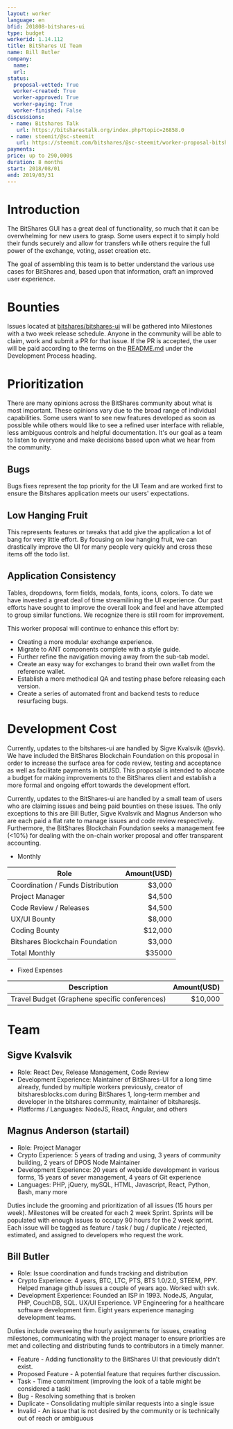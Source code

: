 ```yaml
---
layout: worker
language: en
bfid: 201808-bitshares-ui
type: budget
workerid: 1.14.112
title: BitShares UI Team
name: Bill Butler
company:
  name:
  url:
status:
  proposal-vetted: True
  worker-created: True
  worker-approved: True
  worker-paying: True
  worker-finished: False
discussions:
 - name: Bitshares Talk
   url: https://bitsharestalk.org/index.php?topic=26858.0
 - name: steemit/@sc-steemit
   url: https://steemit.com/bitshares/@sc-steemit/worker-proposal-bitshares-ui-renewal
payments:
price: up to 290,000$
duration: 8 months
start: 2018/08/01
end: 2019/03/31
---
```


# Introduction

The BitShares GUI has a great deal of functionality, so much that it can
be overwhelming for new users to grasp. Some users expect it to simply
hold their funds securely and allow for transfers while others require
the full power of the exchange, voting, asset creation etc.

The goal of assembling this team is to better understand the various use
cases for BitShares and, based upon that information, craft an improved
user experience.

# Bounties

Issues located at
[bitshares/bitshares-ui](https://github.com/bitshares/bitshares-ui/issues)
will be gathered into Milestones with a two week release schedule.
Anyone in the community will be able to claim, work and submit a PR for
that issue. If the PR is accepted, the user will be paid according to
the terms on the
[README.md](https://github.com/bitshares/bitshares-ui/blob/develop/README.md)
under the Development Process heading.

# Prioritization

There are many opinions across the BitShares community about what is
most important. These opinions vary due to the broad range of individual
capabilities. Some users want to see new features developed as soon as
possible while others would like to see a refined user interface with
reliable, less ambiguous controls and helpful documentation. It's our
goal as a team to listen to everyone and make decisions based upon what
we hear from the community.

## Bugs

Bugs fixes represent the top priority for the UI Team and are worked first
to ensure the Bitshares application meets our users' expectations.

## Low Hanging Fruit

This represents features or tweaks that add give the application a lot
of bang for very little effort. By focusing on low hanging fruit, we can
drastically improve the UI for many people very quickly and cross these
items off the todo list.

## Application Consistency

Tables, dropdowns, form fields, modals, fonts, icons, colors. To date
we have invested a great deal of time streamilining the UI experience.
Our past efforts have sought to improve the overall look and feel and
have attempted to group similar functions. We recognize there is still
room for improvement.

This worker proposal will continue to enhance this effort by:

* Creating a more modular exchange experience.
* Migrate to ANT components complete with a style guide.
* Further refine the navigation moving away from the sub-tab model.
* Create an easy way for exchanges to brand their own wallet from the reference wallet.
* Establish a more methodical QA and testing phase before releasing each version.
* Create a series of automated front and backend tests to reduce resurfacing bugs.

# Development Cost

Currently, updates to the bitshares-ui are handled by Sigve Kvalsvik
(@svk). We have included the BitShares Blockchain Foundation on this
proposal in order to increase the surface area for code review, testing
and acceptance as well as facilitate payments in bitUSD. This proposal
is intended to alocate a budget for making improvements to the BitShares
client and establish a more formal and ongoing effort towards the
development effort.

Currently, updates to the BitShares-ui are handled by a small team of 
users who are claiming issues and being paid bounties on these issues. 
The only exceptions to this are Bill Butler, Sigve Kvalsvik and Magnus
Anderson who are each paid a flat rate to manage issues and code review
respectively. Furthermore, the BitShares Blockchain Foundation seeks a
management fee (<10%) for dealing with the on-chain worker proposal and
offer transparent accounting.

* Monthly

Role|Amount(USD)
--|--:
Coordination / Funds Distribution | $3,000
Project Manager | $4,500
Code Review / Releases | $4,500
UX/UI Bounty | $8,000
Coding Bounty | $12,000
Bitshares Blockchain Foundation | $3,000
Total Monthly | $35000

* Fixed Expenses

Description | Amount(USD)
--|--:
Travel Budget (Graphene specific conferences) | $10,000

# Team

## Sigve Kvalsvik

* Role: React Dev, Release Management, Code Review
* Development Experience: Maintainer of BitShares-UI for a long time
  already, funded by multiple workers previously, creator of
  bitsharesblocks.com during BitShares 1, long-term member and developer
  in the bitshares community, maintainer of bitsharesjs.
* Platforms / Languages: NodeJS, React, Angular, and others

 
## Magnus Anderson (startail)

* Role: Project Manager
* Crypto Experience: 5 years of trading and using, 3 years of community
  building, 2 years of DPOS Node Maintainer
* Development Experience: 20 years of webside development in various
  forms, 15 years of sever management, 4 years of Git experience
* Languages: PHP, jQuery, mySQL, HTML, Javascript, React, Python, Bash,
  many more

Duties include the grooming and prioritization of all issues (15 hours per week).
Milestones will be created for each 2 week Sprint. Sprints will be
populated with enough issues to occupy 90 hours for the 2 week sprint.
Each issue will be tagged as feature / task / bug / duplicate / rejected, estimated,
and assigned to developers who request the work.

## Bill Butler

* Role: Issue coordination and funds tracking and distribution
* Crypto Experience: 4 years, BTC, LTC, PTS, BTS 1.0/2.0, STEEM, PPY.
  Helped manage github issues a couple of years ago. Worked with svk.
* Development Experience: Founded an ISP in 1993. NodeJS, Angular, PHP,
  CouchDB, SQL. UX/UI Experience. VP Engineering for a healthcare
  software development firm. Eight years experience managing development
  teams.
  
Duties include overseeing the hourly assignments for issues, creating milestones,
communicating with the project manager to ensure priorities are met and collecting
and distributing funds to contributors in a timely manner.

* Feature - Adding functionality to the BitShares UI that previously didn't exist.
* Proposed Feature - A potential feature that requires further discussion.
* Task - Time commitment (improving the look of a table might be considered a task)
* Bug - Resolving something that is broken
* Duplicate - Consolidating multiple similar requests into a single issue
* Invalid - An issue that is not desired by the community or is
  technically out of reach or ambiguous
